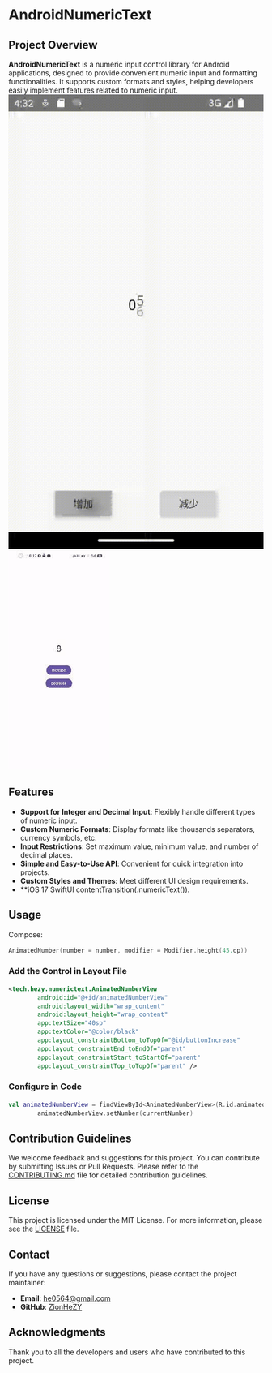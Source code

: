 # AndroidNumericText

## Project Overview

**AndroidNumericText** is a numeric input control library for Android applications, designed to provide convenient numeric input and formatting functionalities. It supports custom formats and styles, helping developers easily implement features related to numeric input.
![](Screen_recording.gif) ![](Gif_Demo.gif)

## Features

- **Support for Integer and Decimal Input**: Flexibly handle different types of numeric input.
- **Custom Numeric Formats**: Display formats like thousands separators, currency symbols, etc.
- **Input Restrictions**: Set maximum value, minimum value, and number of decimal places.
- **Simple and Easy-to-Use API**: Convenient for quick integration into projects.
- **Custom Styles and Themes**: Meet different UI design requirements.
- **iOS 17 SwiftUI contentTransition(.numericText()).

## Usage
Compose:

```kotlin
AnimatedNumber(number = number, modifier = Modifier.height(45.dp))
```
### Add the Control in Layout File

```xml
<tech.hezy.numerictext.AnimatedNumberView
        android:id="@+id/animatedNumberView"
        android:layout_width="wrap_content"
        android:layout_height="wrap_content"
        app:textSize="40sp"
        app:textColor="@color/black"
        app:layout_constraintBottom_toTopOf="@id/buttonIncrease"
        app:layout_constraintEnd_toEndOf="parent"
        app:layout_constraintStart_toStartOf="parent"
        app:layout_constraintTop_toTopOf="parent" />
```

### Configure in Code

```kotlin
val animatedNumberView = findViewById<AnimatedNumberView>(R.id.animatedNumberView)
        animatedNumberView.setNumber(currentNumber)
```

## Contribution Guidelines

We welcome feedback and suggestions for this project. You can contribute by submitting Issues or Pull Requests. Please refer to the [CONTRIBUTING.md](CONTRIBUTING.md) file for detailed contribution guidelines.

## License

This project is licensed under the MIT License. For more information, please see the [LICENSE](LICENSE) file.

## Contact

If you have any questions or suggestions, please contact the project maintainer:

- **Email**: he0564@gmail.com
- **GitHub**: [ZionHeZY](https://github.com/ZionHeZY)

## Acknowledgments

Thank you to all the developers and users who have contributed to this project.
